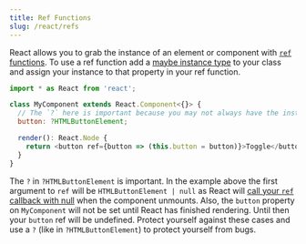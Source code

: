 ```yaml
---
title: Ref Functions
slug: /react/refs
---
```


React allows you to grab the instance of an element or component with [`ref`
functions][]. To use a ref function add a [maybe instance type][] to your class
and assign your instance to that property in your ref function.

[`ref` functions]: https://facebook.github.io/react/docs/refs-and-the-dom.html
[maybe instance type]: ../../types/maybe/

```js flow-check
import * as React from 'react';

class MyComponent extends React.Component<{}> {
  // The `?` here is important because you may not always have the instance.
  button: ?HTMLButtonElement;

  render(): React.Node {
    return <button ref={button => (this.button = button)}>Toggle</button>;
  }
}
```

The `?` in `?HTMLButtonElement` is important. In the example above
the first argument to `ref` will be `HTMLButtonElement | null` as React will
[call your `ref` callback with null][] when the component unmounts. Also, the
`button` property on `MyComponent` will not be set until React has finished
rendering. Until then your `button` ref will be undefined. Protect yourself
against these cases and use a `?` (like in `?HTMLButtonElement`) to protect
yourself from bugs.

[call your `ref` callback with null]: https://facebook.github.io/react/docs/refs-and-the-dom.html#adding-a-ref-to-a-dom-element
